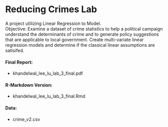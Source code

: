 # Reducing Crimes Lab
A project utilizing Linear Regression to Model.  
Objective: Examine a dataset of crime statistics to help a political campaign understand the determinants of crime and to generate policy suggestions that are applicable to local government. Create multi-variate linear regression models and determine if the classical linear assumptions are satisifed.

#### Final Report: 
- khandelwal_lee_lu_lab_3_final.pdf

#### R-Markdown Version: 
- khandelwal_lee_lu_lab_3_final.Rmd

#### Data:
- crime_v2.csv

